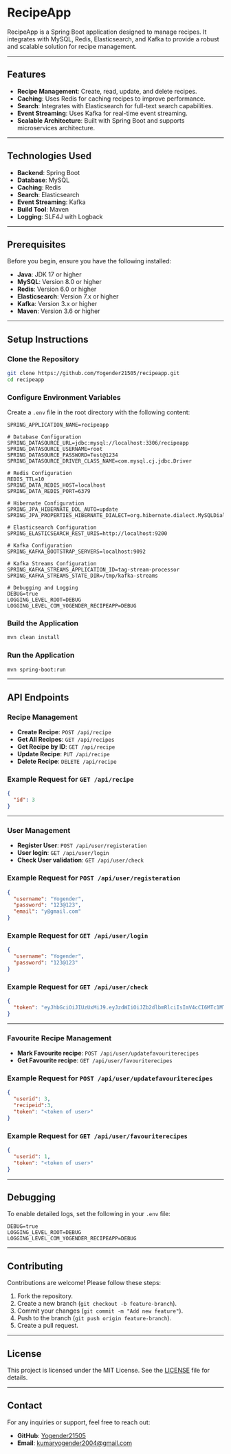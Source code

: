 # RecipeApp

RecipeApp is a Spring Boot application designed to manage recipes. It integrates with MySQL, Redis, Elasticsearch, and Kafka to provide a robust and scalable solution for recipe management.

---

## Features

- **Recipe Management**: Create, read, update, and delete recipes.
- **Caching**: Uses Redis for caching recipes to improve performance.
- **Search**: Integrates with Elasticsearch for full-text search capabilities.
- **Event Streaming**: Uses Kafka for real-time event streaming.
- **Scalable Architecture**: Built with Spring Boot and supports microservices architecture.

---

## Technologies Used

- **Backend**: Spring Boot
- **Database**: MySQL
- **Caching**: Redis
- **Search**: Elasticsearch
- **Event Streaming**: Kafka
- **Build Tool**: Maven
- **Logging**: SLF4J with Logback

---

## Prerequisites

Before you begin, ensure you have the following installed:

- **Java**: JDK 17 or higher
- **MySQL**: Version 8.0 or higher
- **Redis**: Version 6.0 or higher
- **Elasticsearch**: Version 7.x or higher
- **Kafka**: Version 3.x or higher
- **Maven**: Version 3.6 or higher

---

## Setup Instructions

### Clone the Repository
```bash
git clone https://github.com/Yogender21505/recipeapp.git
cd recipeapp
```

### Configure Environment Variables
Create a `.env` file in the root directory with the following content:

```properties
SPRING_APPLICATION_NAME=recipeapp

# Database Configuration
SPRING_DATASOURCE_URL=jdbc:mysql://localhost:3306/recipeapp
SPRING_DATASOURCE_USERNAME=root
SPRING_DATASOURCE_PASSWORD=Test@1234
SPRING_DATASOURCE_DRIVER_CLASS_NAME=com.mysql.cj.jdbc.Driver

# Redis Configuration
REDIS_TTL=10
SPRING_DATA_REDIS_HOST=localhost
SPRING_DATA_REDIS_PORT=6379

# Hibernate Configuration
SPRING_JPA_HIBERNATE_DDL_AUTO=update
SPRING_JPA_PROPERTIES_HIBERNATE_DIALECT=org.hibernate.dialect.MySQLDialect

# Elasticsearch Configuration
SPRING_ELASTICSEARCH_REST_URIS=http://localhost:9200

# Kafka Configuration
SPRING_KAFKA_BOOTSTRAP_SERVERS=localhost:9092

# Kafka Streams Configuration
SPRING_KAFKA_STREAMS_APPLICATION_ID=tag-stream-processor
SPRING_KAFKA_STREAMS_STATE_DIR=/tmp/kafka-streams

# Debugging and Logging
DEBUG=true
LOGGING_LEVEL_ROOT=DEBUG
LOGGING_LEVEL_COM_YOGENDER_RECIPEAPP=DEBUG
```

### Build the Application
```bash
mvn clean install
```

### Run the Application
```bash
mvn spring-boot:run
```

---

## API Endpoints

### Recipe Management
- **Create Recipe**: `POST /api/recipe`
- **Get All Recipes**: `GET /api/recipes`
- **Get Recipe by ID**: `GET /api/recipe`
- **Update Recipe**: `PUT /api/recipe`
- **Delete Recipe**: `DELETE /api/recipe`

### Example Request for `GET /api/recipe`
```json
{
  "id": 3
}
```
---
### User Management
- **Register User**: `POST /api/user/registeration`
- **User login**: `GET /api/user/login`
- **Check User validation**: `GET /api/user/check`


### Example Request for `POST /api/user/registeration`
```json
{
  "username": "Yogender",
  "password": "123@123",
  "email": "y@gmail.com"
}
```


### Example Request for `GET /api/user/login`
```json
{
  "username": "Yogender",
  "password": "123@123"
}
```
### Example Request for `GET /api/user/check`
```json
{
  "token": "eyJhbGciOiJIUzUxMiJ9.eyJzdWIiOiJZb2dlbmRlciIsImV4cCI6MTc1MTQ1NDQ5M30.r0lKbR-Sy2OlK6oArA3IYIKWuVuK5-qvQseLqfiKKk3PGRL8nUsYetud1X5TKADhvh9Nv-ANcED3uuNxeyYt4A"
}
```

---
### Favourite Recipe Management
- **Mark Favourite recipe**: `POST /api/user/updatefavouriterecipes`
- **Get Favourite recipe**: `GET /api/user/favouriterecipes`


### Example Request for `POST /api/user/updatefavouriterecipes`
```json
{
  "userid": 3,
  "recipeid":3,
  "token": "<token of user>"
}
```


### Example Request for `GET /api/user/favouriterecipes`
```json
{
  "userid": 1,
  "token": "<token of user>"
}
```


---

## Debugging

To enable detailed logs, set the following in your `.env` file:
```properties
DEBUG=true
LOGGING_LEVEL_ROOT=DEBUG
LOGGING_LEVEL_COM_YOGENDER_RECIPEAPP=DEBUG
```

---

## Contributing

Contributions are welcome! Please follow these steps:

1. Fork the repository.
2. Create a new branch (`git checkout -b feature-branch`).
3. Commit your changes (`git commit -m "Add new feature"`).
4. Push to the branch (`git push origin feature-branch`).
5. Create a pull request.

---

## License

This project is licensed under the MIT License. See the [LICENSE](LICENSE) file for details.

---

## Contact

For any inquiries or support, feel free to reach out:

- **GitHub**: [Yogender21505](https://github.com/Yogender21505)
- **Email**: kumaryogender2004@gmail.com
